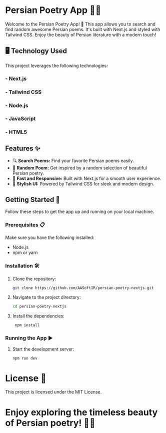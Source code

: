 # Persian Poetry App 📜🎉

Welcome to the Persian Poetry App! 🌟 This app allows you to search and find random awesome Persian poems. It's built with Next.js and styled with Tailwind CSS. Enjoy the beauty of Persian literature with a modern touch!

## 🖥️ Technology Used

This project leverages the following technologies:

### - **Next.js**
### - **Tailwind CSS**
### - **Node.js**
### - **JavaScript**
### - **HTML5**

## Features ✨

- 🔍 **Search Poems:** Find your favorite Persian poems easily.
- 🎲 **Random Poem:** Get inspired by a random selection of beautiful Persian poetry.
- 🚀 **Fast and Responsive:** Built with Next.js for a smooth user experience.
- 🎨 **Stylish UI:** Powered by Tailwind CSS for sleek and modern design.

## Getting Started 🏁

Follow these steps to get the app up and running on your local machine.

### Prerequisites 📋

Make sure you have the following installed:

- Node.js
- npm or yarn

### Installation 🛠️

1. Clone the repository:

   ```bash
   git clone https://github.com/AASoftIR/persian-poetry-nextjs.git
   ```

2. Navigate to the project directory:

   ```bash
   cd persian-poetry-nextjs
   ```

3. Install the dependencies:
   ```bash
    npm install
   ```

### Running the App ▶️

1.  Start the development server:

    ```bash
    npm run dev
    ```

# License 📄

This project is licensed under the MIT License.

# Enjoy exploring the timeless beauty of Persian poetry! 🌹✨

